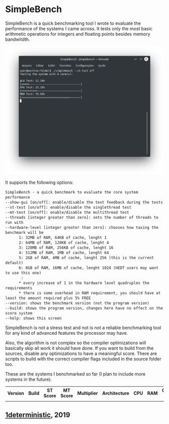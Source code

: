 # SimpleBench

SimpleBench is a quick benchmarking tool I wrote to evaluate the performance of the systems I came across. It tests only the most basic arithmetic operations for integers and floating points besides memory bandwitdth.

![Image](screenshots/1.png)

It supports the following options:
```
SimpleBench - a quick benchmark to evaluate the core system performance
--show-gui [on/off]: enable/disable the text feedback during the tests
--st-test [on/off]: enable/disable the singlethread test
--mt-test [on/off]: enable/disable the multithread test
--threads [integer greater than zero]: sets the number of threads to run with
--hardware-level [integer greater than zero]: chooses how taxing the benchmark will be
      1: 32MB of RAM, 64KB of cache, lenght 1
      2: 64MB of RAM, 128KB of cache, lenght 4
      3: 128MB of RAM, 256KB of cache, lenght 16
      4: 512MB of RAM, 1MB of cache, lenght 64
      5: 2GB of RAM, 4MB of cache, lenght 256 (this is the current default)
      6: 8GB of RAM, 16MB of cache, lenght 1024 (HEDT users may want to use this one)
       :
      * every increase of 1 in the hardware level quadruples the requirements
      * there is some overhead in RAM requirement, you should have at least the amount required plus 5% FREE
--version: shows the benchmark version (not the program version)
--build: shows the program version, changes here have no effect on the score system
--help: shows this screen
```

SimpleBench is not a stress test and not is not a reliable benchmarking tool for any kind of advanced features the processor may have. 

Also, the algorithm is not complex so the compiler optimizations will basically skip all work it should have done. If you want to build from the sources, disable any optimizations to have a meaningful score. There are scripts to build with the correct compiler flags included in the source folder too.

These are the systems I benchmarked so far (I plan to include more systems in the future).

<table id="Scores 1.1">
    <tr> <!--Table header-->
        <th>Version</th>
        <th>Build</th>
        <th>ST Score</th>
        <th>MT Score</th>
        <th>Multiplier</th>
        <th>Architecture</th>
        <th>CPU</th>
        <th>RAM</th>
        <th>Operating System</th>
        <th>CLI Options</th>
    </tr>
    <tr> <!--Template-->
        <td></td><!--Version-->
        <td></td><!--Build-->
        <td></td><!--ST Score-->
        <td></td><!--MT Score-->
        <td></td><!--Multiplier-->
        <td></td><!--Architecture-->
        <td></td><!--CPU-->
        <td></td><!--RAM-->
        <td></td><!--Operating System-->
        <td></td><!--CLI Options-->
    </tr>
</table>

## [1deterministic](https://github.com/1deterministic), 2019
